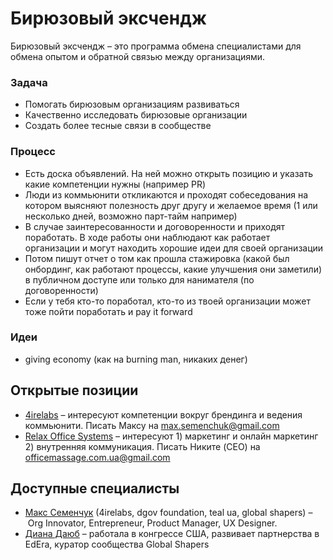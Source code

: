 # Бирюзовый эксчендж

Бирюзовый эксчендж – это программа обмена специалистами для обмена опытом и обратной связью между организациями.

### Задача

* Помогать бирюзовым организациям развиваться
* Качественно исследовать бирюзовые организации
* Создать более тесные связи в сообществе

### Процесс

* Есть доска объявлений. На ней можно открыть позицию и указать какие компетенции нужны \(например PR\)
* Люди из коммьюнити откликаются и проходят собеседования на котором выясняют полезность друг другу и желаемое время \(1 или несколько дней, возможно парт-тайм например\) 
* В случае заинтересованности и договоренности и приходят поработать. В ходе работы они наблюдают как работает организации и могут находить хорошие идеи для своей организации
* Потом пишут отчет о том как прошла стажировка \(какой был онбординг, как работают процессы, какие улучшения они заметили\) в публичном доступе или только для нанимателя \(по договоренности\)
* Если у тебя кто-то поработал, кто-то из твоей организации может тоже пойти поработать и pay it forward

### Идеи

* giving economy \(как на burning man, никаких денег\)

## Открытые позиции

* [4irelabs](https://4irelabs.com/) – интересуют компетенции вокруг брендинга и ведения коммьюнити. Писать Максу на [max.semenchuk@gmail.com](mailto:max.semenchuk@gmail.com)
* [Relax Office Systems](http://officemassage.com.ua) – интересуют 1\) маркетинг и онлайн маркетинг 2\) внутренняя коммуникация. Писать Никите \(CEO\) на [officemassage.com.ua@gmail.com](mailto:officemassage.com.ua@gmail.com)

## Доступные специалисты

* [Макс Семенчук](http://maxsemenchuk.com/) \(4irelabs, dgov foundation, teal ua, global shapers\) – Org Innovator, Entrepreneur, Product Manager, UX Designer.
* [Диана Даюб](https://www.facebook.com/diana.dayub) – работала в конгрессе США, развивает партнерства в EdEra, куратор сообщества Global Shapers


